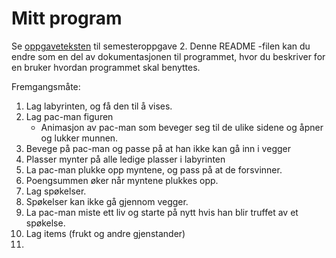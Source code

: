 # Mitt program

Se [oppgaveteksten](./OPPGAVETEKST.md) til semesteroppgave 2. Denne README -filen kan du endre som en del av dokumentasjonen til programmet, hvor du beskriver for en bruker hvordan programmet skal benyttes.

Fremgangsmåte: 
1. Lag labyrinten, og få den til å vises. 
2. Lag pac-man figuren
    - Animasjon av pac-man som beveger seg til de ulike sidene og åpner og lukker munnen. 
3. Bevege på pac-man og passe på at han ikke kan gå inn i vegger
4. Plasser mynter på alle ledige plasser i labyrinten 
5. La pac-man plukke opp myntene, og pass på at de forsvinner. 
5. Poengsummen øker når myntene plukkes opp. 
6. Lag spøkelser. 
8. Spøkelser kan ikke gå gjennom vegger. 
7. La pac-man miste ett liv og starte på nytt hvis han blir truffet av et spøkelse.
8. Lag items (frukt og andre gjenstander)
9. 